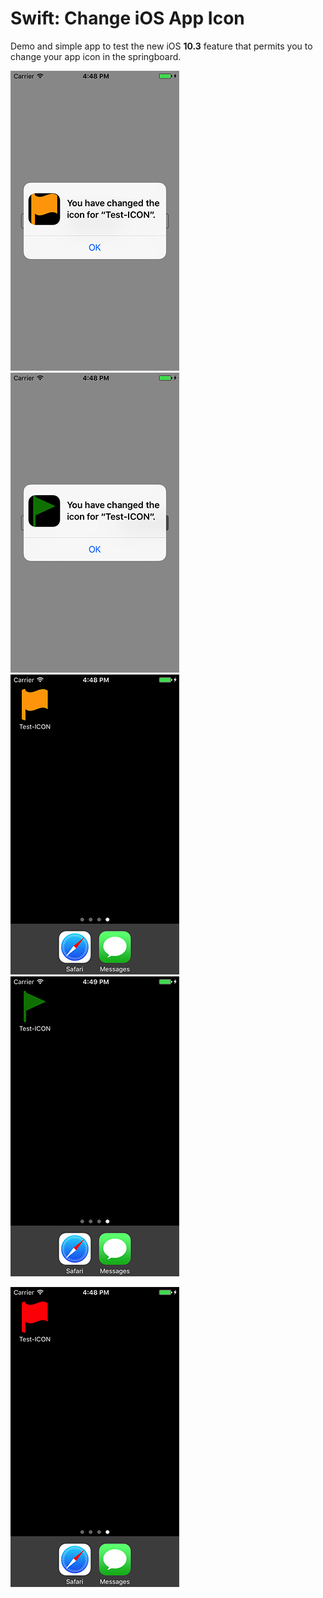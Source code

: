 # Swift: Change iOS App Icon

Demo and simple app to test the new iOS **10.3** feature that permits you to change your app icon in the springboard.

![](01.png)
![](02.png)  
![](03.png)
![](04.png)

![](00.png)
